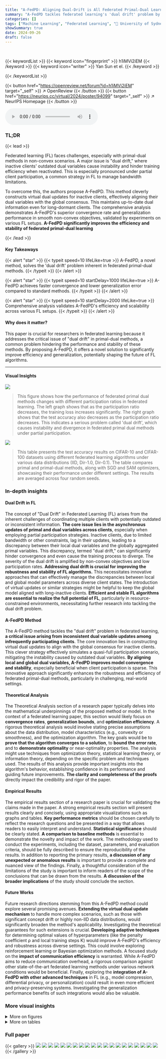 ```yaml
---
title: "A-FedPD: Aligning Dual-Drift is All Federated Primal-Dual Learning Needs"
summary: "A-FedPD tackles federated learning's 'dual drift' problem by aligning global and local dual variables, resulting in faster convergence and enhanced stability for primal-dual methods."
categories: []
tags: ["Machine Learning", "Federated Learning", "🏢 University of Sydney",]
showSummary: true
date: 2024-09-26
draft: false
---
```


<br>

{{< keywordList >}}
{{< keyword icon="fingerprint" >}} h1iMVi2iEM {{< /keyword >}}
{{< keyword icon="writer" >}} Yan Sun et el. {{< /keyword >}}
 
{{< /keywordList >}}

{{< button href="https://openreview.net/forum?id=h1iMVi2iEM" target="_self" >}}
↗ OpenReview
{{< /button >}}
{{< button href="https://neurips.cc/virtual/2024/poster/94099" target="_self" >}}
↗ NeurIPS Homepage
{{< /button >}}


<audio controls>
    <source src="https://ai-paper-reviewer.com/h1iMVi2iEM/podcast.wav" type="audio/wav">
    Your browser does not support the audio element.
</audio>


### TL;DR


{{< lead >}}

Federated learning (FL) faces challenges, especially with primal-dual methods in non-convex scenarios.  A major issue is "dual drift," where inactive clients' outdated dual variables cause instability and hinder training efficiency when reactivated. This is especially pronounced under partial client participation, a common strategy in FL to manage bandwidth limitations.



To overcome this, the authors propose A-FedPD. This method cleverly constructs virtual dual updates for inactive clients, effectively aligning their dual variables with the global consensus. This maintains up-to-date dual information even for long-dormant clients.  The comprehensive analysis demonstrates A-FedPD's superior convergence rate and generalization performance in smooth non-convex objectives, validated by experiments on various FL setups.  **A-FedPD significantly improves the efficiency and stability of federated primal-dual learning**

{{< /lead >}}


#### Key Takeaways

{{< alert "star" >}}
{{< typeit speed=10 lifeLike=true >}} A-FedPD, a novel method, solves the 'dual drift' problem inherent in federated primal-dual methods. {{< /typeit >}}
{{< /alert >}}

{{< alert "star" >}}
{{< typeit speed=10 startDelay=1000 lifeLike=true >}} A-FedPD achieves faster convergence and lower generalization error compared to standard methods. {{< /typeit >}}
{{< /alert >}}

{{< alert "star" >}}
{{< typeit speed=10 startDelay=2000 lifeLike=true >}} Comprehensive analysis validates A-FedPD's efficiency and scalability across various FL setups. {{< /typeit >}}
{{< /alert >}}

#### Why does it matter?
This paper is crucial for researchers in federated learning because it addresses the critical issue of "dual drift" in primal-dual methods, a common problem hindering the performance and stability of these methods.  By proposing A-FedPD, it offers a novel solution to significantly improve efficiency and generalization, potentially shaping the future of FL algorithms.

------
#### Visual Insights



![](https://ai-paper-reviewer.com/h1iMVi2iEM/figures_1_1.jpg)

> This figure shows how the performance of federated primal dual methods changes with different participation ratios in federated learning. The left graph shows that as the participation ratio decreases, the training loss increases significantly. The right graph shows that the test accuracy also decreases as the participation ratio decreases. This indicates a serious problem called 'dual drift', which causes instability and divergence in federated primal dual methods under partial participation.





![](https://ai-paper-reviewer.com/h1iMVi2iEM/tables_3_1.jpg)

> This table presents the test accuracy results on CIFAR-10 and CIFAR-100 datasets using different federated learning algorithms under various data distributions (IID, Dir-1.0, Dir-0.1). The table compares primal and primal-dual methods, along with SGD and SAM optimizers, showcasing their performance under different settings. The results are averaged across four random seeds.





### In-depth insights


#### Dual Drift in FL
The concept of "Dual Drift" in Federated Learning (FL) arises from the inherent challenges of coordinating multiple clients with potentially outdated or inconsistent information.  **The core issue lies in the asynchronous updates of primal and dual variables across clients**, especially when employing partial participation strategies.  Inactive clients, due to limited bandwidth or other constraints, lag in their updates, leading to a discrepancy between their local dual variables and the globally aggregated primal variables. This discrepancy, termed "dual drift," can significantly hinder convergence and even cause the training process to diverge. The severity of the dual drift is amplified by non-convex objectives and low participation rates.  **Addressing dual drift is crucial for improving the robustness and stability of FL algorithms.**  This necessitates innovative approaches that can effectively manage the discrepancies between local and global model parameters across diverse client states. The introduction of virtual updates or similar strategies might be helpful to keep the global model aligned with long-inactive clients.  **Efficient and stable FL algorithms are essential to realize the full potential of FL**, particularly in resource-constrained environments, necessitating further research into tackling the dual drift problem.

#### A-FedPD Method
The A-FedPD method tackles the "dual drift" problem in federated learning, **a critical issue arising from inconsistent dual variable updates among infrequently participating clients**.  The core innovation lies in constructing virtual dual updates to align with the global consensus for inactive clients. This clever strategy effectively simulates a quasi-full participation scenario, mitigating the instability caused by outdated dual variables.  **By aligning local and global dual variables, A-FedPD improves model convergence and stability**, especially beneficial when client participation is sparse. This innovative approach significantly enhances the robustness and efficiency of federated primal-dual methods, particularly in challenging, real-world settings.

#### Theoretical Analysis
The Theoretical Analysis section of a research paper typically delves into the mathematical underpinnings of the proposed method or model.  In the context of a federated learning paper, this section would likely focus on **convergence rates**, **generalization bounds**, and **optimization efficiency**.  A rigorous theoretical analysis would involve stating precise assumptions about the data distribution, model characteristics (e.g., convexity or smoothness), and the optimization algorithm.  The key goals would be to **prove that the algorithm converges to a solution**, to **bound the error rate**, and to **demonstrate optimality** or near-optimality properties. The analysis might use techniques from optimization theory, statistical learning theory, or information theory, depending on the specific problem and techniques used.  The results of this analysis provide important insights into the algorithm's behavior, establishing confidence in its performance and guiding future improvements.  **The clarity and completeness of the proofs** directly impact the credibility and rigor of the paper.

#### Empirical Results
The empirical results section of a research paper is crucial for validating the claims made in the paper.  A strong empirical results section will present results clearly and concisely, using appropriate visualizations such as graphs and tables.  **Key performance metrics** should be chosen carefully to reflect the research questions and be presented in a way that allows readers to easily interpret and understand.  **Statistical significance** should be clearly stated.  **A comparison to baseline methods** is essential to demonstrate the novelty and impact of the work. The methodology used to conduct the experiments, including the dataset, parameters, and evaluation criteria, should be fully described to ensure the reproducibility of the results.  In addition to reporting the primary results, **a discussion of any unexpected or anomalous results** is important to provide a complete and nuanced view of the findings. Finally, a thoughtful consideration of the limitations of the study is important to inform readers of the scope of the conclusions that can be drawn from the results.  **A discussion of the broader implications** of the study should conclude the section.

#### Future Works
Future research directions stemming from this A-FedPD method could explore several promising avenues.  **Extending the virtual dual update mechanism** to handle more complex scenarios, such as those with significant concept drift or highly non-IID data distributions, would significantly broaden the method's applicability.  Investigating the theoretical guarantees for such extensions is crucial.  **Developing adaptive techniques** for determining optimal values of hyperparameters (like the penalty coefficient ρ and local training steps K) would improve A-FedPD's efficiency and robustness across diverse settings. This could involve exploring reinforcement learning or Bayesian optimization methods.  A focused study on the **impact of communication efficiency** is warranted.  While A-FedPD aims to reduce communication overhead, a rigorous comparison against other state-of-the-art federated learning methods under various network conditions would be beneficial.  Finally, exploring the **integration of A-FedPD with other advanced techniques** in FL (e.g., model compression, differential privacy, or personalization) could result in even more efficient and privacy-preserving systems. Investigating the generalization performance benefits of such integrations would also be valuable.


### More visual insights

<details>
<summary>More on figures
</summary>


![](https://ai-paper-reviewer.com/h1iMVi2iEM/figures_5_1.jpg)

> This figure shows the results of experiments conducted to evaluate the performance of the proposed A-FedPD method under various conditions.  Specifically, it illustrates how the method performs with different client participation ratios (a), varying local training iteration numbers (b), and changing the total number of communication rounds (c).  The consistent performance across these variations highlights the robustness and efficiency of A-FedPD.


![](https://ai-paper-reviewer.com/h1iMVi2iEM/figures_8_1.jpg)

> The figure displays three graphs showing the performance of the A-FedPD method under varying experimental conditions. The first graph demonstrates the effects of different participation ratios on the model's accuracy. The second graph displays the results under different local training intervals. Finally, the third graph illustrates the performance across various communication rounds. In all three cases, the A-FedPD method is compared to other relevant baselines to show the performance improvements.


![](https://ai-paper-reviewer.com/h1iMVi2iEM/figures_9_1.jpg)

> This figure displays the performance of the A-FedPD model under varying experimental conditions.  Three subfigures show how accuracy changes with (a) different participation ratios (percentage of clients participating each round), (b) different local intervals (number of local training iterations per client), and (c) different communication rounds (total number of communication rounds). The consistent trend shows that A-FedPD maintains strong performance under various parameters, with some optimal configurations.


![](https://ai-paper-reviewer.com/h1iMVi2iEM/figures_15_1.jpg)

> The figure shows the impact of different participation ratios, local intervals, and communication rounds on the performance of the A-FedPD method.  It illustrates how the model's accuracy and training loss change with variations in these key hyperparameters, while keeping the total number of training samples and iterations consistent.  This helps in understanding the trade-offs between these parameters and their effect on training efficiency and generalization.


![](https://ai-paper-reviewer.com/h1iMVi2iEM/figures_16_1.jpg)

> This figure illustrates how brightness biases are introduced to different clients in a federated learning setting.  The average brightness of each client's dataset is calculated. Then, Gaussian noise is added to each sample, randomly altering its brightness and one of its color channels. This simulates the real-world scenario of data being collected from various sources with differences in lighting and color balance. The goal is to introduce a level of heterogeneity among clients' datasets, mimicking real-world conditions.


![](https://ai-paper-reviewer.com/h1iMVi2iEM/figures_17_1.jpg)

> The figure shows three graphs, each illustrating the performance of the A-FedPD model under different settings. The first graph shows the test accuracy at different participation ratios (percentage of clients participating in each training round). The second graph illustrates the impact of varying the local training intervals (number of local updates performed by each client before model aggregation). The third graph compares the model's performance over a range of communication rounds (number of communication rounds between server and clients). Overall, these graphs highlight the robustness and efficiency of A-FedPD in handling different training scenarios and demonstrate its ability to achieve high accuracy with fewer communication rounds.


![](https://ai-paper-reviewer.com/h1iMVi2iEM/figures_18_1.jpg)

> This figure displays the results of experiments evaluating the performance of the A-FedPD method under varying conditions. Three sets of experiments are shown, each with a different parameter fixed: (a) Different Participation Ratios:  Shows how A-FedPD's accuracy changes with different percentages of clients participating in each round. (b) Different Local Intervals: Shows how A-FedPD's accuracy changes with different numbers of local training iterations. (c) Different Rounds: Shows how A-FedPD's accuracy changes over different communication rounds.


![](https://ai-paper-reviewer.com/h1iMVi2iEM/figures_18_2.jpg)

> This figure displays the results of experiments conducted to evaluate the performance of the A-FedPD method under varying conditions.  The three subplots show how the method performs with different participation ratios (percentage of clients participating in each round), different local intervals (number of local training iterations), and different communication rounds (number of communication rounds between server and clients).  In all experiments, the total number of training samples and iterations were kept constant to isolate the effect of the varied parameter. The graphs show that A-FedPD demonstrates consistent and stable performance across different settings.


</details>




<details>
<summary>More on tables
</summary>


![](https://ai-paper-reviewer.com/h1iMVi2iEM/tables_7_1.jpg)
> This table presents the test accuracy results on CIFAR-10 and CIFAR-100 datasets for various federated learning algorithms.  The experiments use 100 clients, with 10 active clients per round, and 50 local training iterations.  Three data distribution scenarios (IID, Dir-1.0, and Dir-0.1) representing different levels of data heterogeneity are evaluated.  Results are shown for LeNet and ResNet-18 models, differentiating between primal and primal-dual methods, and using either SGD or SAM as local optimizers.  The table highlights the performance variations under different settings.

![](https://ai-paper-reviewer.com/h1iMVi2iEM/tables_14_1.jpg)
> This table presents the test accuracy results on CIFAR-10 and CIFAR-100 datasets using different federated learning algorithms.  The experiments were conducted with 100 total clients, 10 active clients per round, and 50 local training iterations. Three data distributions are compared: IID, Dir-1.0 (low heterogeneity), and Dir-0.1 (high heterogeneity).  Both LeNet and ResNet-18 model architectures are used. The table shows the average accuracy and standard deviation (over 4 random seeds) for each algorithm and dataset. The 'Family' column indicates whether the algorithm is a primal or primal-dual method, and the 'Local Opt' column shows whether the algorithm uses SGD or SAM for local optimization.

![](https://ai-paper-reviewer.com/h1iMVi2iEM/tables_18_1.jpg)
> This table presents the test accuracy results on CIFAR-10 and CIFAR-100 datasets for various federated learning algorithms.  The experiments used 100 clients total, with 10 active clients per round, and 50 local training iterations. Three data distributions (IID, Dir-1.0, Dir-0.1) representing different levels of data heterogeneity were tested with LeNet and ResNet-18 models.  The table compares primal and primal-dual methods, and algorithms using SGD or SAM optimizers.  A '-' indicates that the algorithm did not converge stably.

![](https://ai-paper-reviewer.com/h1iMVi2iEM/tables_19_1.jpg)
> This table presents the test accuracy results for different federated learning algorithms on the CIFAR-10 and CIFAR-100 datasets.  The experiments used 100 clients, with 10 active per round, and 50 local training iterations. Three data distributions (IID, Dir-1.0, Dir-0.1) were tested. The algorithms are categorized by whether they are primal or primal-dual, and whether they utilize SGD or SAM optimizers.  Results are averaged across four random seeds, and a '-' indicates that the algorithm failed to converge.

![](https://ai-paper-reviewer.com/h1iMVi2iEM/tables_19_2.jpg)
> This table presents the wall-clock time in seconds required to train one round (100 iterations) using the LeNet model.  It compares the time taken by FedAvg, SCAFFOLD, FedSAM, FedDyn, FedSpeed, A-FedPD, and A-FedPDSAM.  The time for FedAvg is used as the baseline (1x), and the times for other methods are expressed relative to that baseline.

![](https://ai-paper-reviewer.com/h1iMVi2iEM/tables_23_1.jpg)
> This table presents the test accuracy results on CIFAR-10 and CIFAR-100 datasets using various federated learning algorithms.  The experiments used 100 clients total, with 10 active in each round and 50 local training iterations.  Three data distributions (IID, Dir-1.0, and Dir-0.1) were tested to assess performance under different levels of data heterogeneity.  The algorithms are categorized as either primal (P) or primal-dual (PD) methods and whether they use SGD or SAM for local optimization.  Results are averaged across four random seeds.

![](https://ai-paper-reviewer.com/h1iMVi2iEM/tables_25_1.jpg)
> This table presents the test accuracy results on CIFAR-10 and CIFAR-100 datasets for various federated learning algorithms under different data distributions (IID, Dir-1.0, Dir-0.1) and model architectures (LeNet, ResNet-18).  The results are categorized by algorithm family (primal or primal-dual) and local optimizer (SGD or SAM).  Each result is averaged over four random seeds, and a '-' indicates that the algorithm did not stably converge for that specific setting.

![](https://ai-paper-reviewer.com/h1iMVi2iEM/tables_28_1.jpg)
> This table presents the test accuracy results on CIFAR-10 and CIFAR-100 datasets using different federated learning algorithms.  The experiments used 100 clients in total with 10 active clients per round. Three data distributions are compared (IID, Dir-1.0, Dir-0.1), reflecting varying levels of data heterogeneity.  Both LeNet and ResNet-18 are used as model backbones. The table also categorizes methods as primal (P) or primal-dual (PD) and specifies the local optimizer used (SGD or SAM).

</details>




### Full paper

{{< gallery >}}
<img src="https://ai-paper-reviewer.com/h1iMVi2iEM/1.png" class="grid-w50 md:grid-w33 xl:grid-w25" />
<img src="https://ai-paper-reviewer.com/h1iMVi2iEM/2.png" class="grid-w50 md:grid-w33 xl:grid-w25" />
<img src="https://ai-paper-reviewer.com/h1iMVi2iEM/3.png" class="grid-w50 md:grid-w33 xl:grid-w25" />
<img src="https://ai-paper-reviewer.com/h1iMVi2iEM/4.png" class="grid-w50 md:grid-w33 xl:grid-w25" />
<img src="https://ai-paper-reviewer.com/h1iMVi2iEM/5.png" class="grid-w50 md:grid-w33 xl:grid-w25" />
<img src="https://ai-paper-reviewer.com/h1iMVi2iEM/6.png" class="grid-w50 md:grid-w33 xl:grid-w25" />
<img src="https://ai-paper-reviewer.com/h1iMVi2iEM/7.png" class="grid-w50 md:grid-w33 xl:grid-w25" />
<img src="https://ai-paper-reviewer.com/h1iMVi2iEM/8.png" class="grid-w50 md:grid-w33 xl:grid-w25" />
<img src="https://ai-paper-reviewer.com/h1iMVi2iEM/9.png" class="grid-w50 md:grid-w33 xl:grid-w25" />
<img src="https://ai-paper-reviewer.com/h1iMVi2iEM/10.png" class="grid-w50 md:grid-w33 xl:grid-w25" />
<img src="https://ai-paper-reviewer.com/h1iMVi2iEM/11.png" class="grid-w50 md:grid-w33 xl:grid-w25" />
<img src="https://ai-paper-reviewer.com/h1iMVi2iEM/12.png" class="grid-w50 md:grid-w33 xl:grid-w25" />
<img src="https://ai-paper-reviewer.com/h1iMVi2iEM/13.png" class="grid-w50 md:grid-w33 xl:grid-w25" />
<img src="https://ai-paper-reviewer.com/h1iMVi2iEM/14.png" class="grid-w50 md:grid-w33 xl:grid-w25" />
<img src="https://ai-paper-reviewer.com/h1iMVi2iEM/15.png" class="grid-w50 md:grid-w33 xl:grid-w25" />
<img src="https://ai-paper-reviewer.com/h1iMVi2iEM/16.png" class="grid-w50 md:grid-w33 xl:grid-w25" />
<img src="https://ai-paper-reviewer.com/h1iMVi2iEM/17.png" class="grid-w50 md:grid-w33 xl:grid-w25" />
<img src="https://ai-paper-reviewer.com/h1iMVi2iEM/18.png" class="grid-w50 md:grid-w33 xl:grid-w25" />
<img src="https://ai-paper-reviewer.com/h1iMVi2iEM/19.png" class="grid-w50 md:grid-w33 xl:grid-w25" />
<img src="https://ai-paper-reviewer.com/h1iMVi2iEM/20.png" class="grid-w50 md:grid-w33 xl:grid-w25" />
{{< /gallery >}}